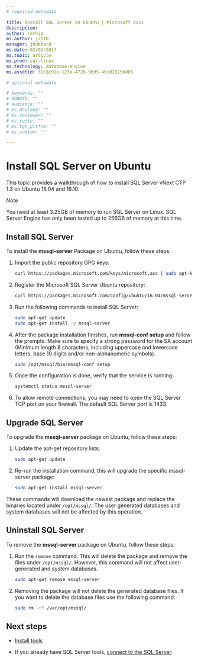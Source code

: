```yaml
---
# required metadata

title: Install SQL Server on Ubuntu | Microsoft Docs
description: 
author: rothja 
ms.author: jroth 
manager: jhubbard
ms.date: 02/02/2017
ms.topic: article
ms.prod: sql-linux
ms.technology: database-engine
ms.assetid: 31c8c92e-12fe-4728-9b95-4bc028250d85

# optional metadata

# keywords: ""
# ROBOTS: ""
# audience: ""
# ms.devlang: ""
# ms.reviewer: ""
# ms.suite: ""
# ms.tgt_pltfrm: ""
# ms.custom: ""

---
```

# Install SQL Server on Ubuntu

This topic provides a walkthrough of how to install SQL Server vNext CTP 1.3 on Ubuntu 16.04 and 16.10.

> [!NOTE] 
> You need at least 3.25GB of memory to run SQL Server on Linux.
> SQL Server Engine has only been tested up to 256GB of memory at this time.

## Install SQL Server

To install the **mssql-server** Package on Ubuntu, follow these steps:

1. Import the public repository GPG keys:

   ```bash
   curl https://packages.microsoft.com/keys/microsoft.asc | sudo apt-key add -
   ```

3. Register the Microsoft SQL Server Ubuntu repository:

   ```bash
   curl https://packages.microsoft.com/config/ubuntu/16.04/mssql-server.list | sudo tee /etc/apt/sources.list.d/mssql-server.list
   ```

5. Run the following commands to install SQL Server:

   ```bash
   sudo apt-get update
   sudo apt-get install -y mssql-server
   ```

6. After the package installation finishes, run **mssql-conf setup** and follow the prompts. Make sure to specify a strong password for the SA account (Minimum length 8 characters, including uppercase and lowercase letters, base 10 digits and/or non-alphanumeric symbols).
 
   ```bash
   sudo /opt/mssql/bin/mssql-conf setup
   ```

7. Once the configuration is done, verify that the service is running:

   ```bash
   systemctl status mssql-server
   ```

8. To allow remote connections, you may need to open the SQL Server TCP port on your firewall. The default SQL Server port is 1433.

## Upgrade SQL Server

To upgrade the **mssql-server** package on Ubuntu, follow these steps:

1. Update the apt-get repository lists:
   ```bash
   sudo apt-get update
   ```

2. Re-run the installation command, this will upgrade the specific mssql-server package:
   ```bash
   sudo apt-get install mssql-server
   ```

These commands will download the newest package and replace the binaries located under `/opt/mssql/`. The user generated databases and system databases will not be affected by this operation. 

## Uninstall SQL Server

To remove the **mssql-server** package on Ubuntu, follow these steps:

1. Run the `remove` command. This will delete the package and remove the files under `/opt/mssql/`. However, this command will not affect user-generated and system databases.
   ```bash
   sudo apt-get remove mssql-server
   ```

2. Removing the package will not delete the generated database files. If you want to delete the database files use the following command:
   ```bash
   sudo rm -rf /var/opt/mssql/
   ```


## Next steps

- [Install tools](sql-server-linux-setup-tools.md#ubuntu)

- If you already have SQL Server tools, [connect to the SQL Server](sql-server-linux-connect-and-query-sqlcmd.md).
